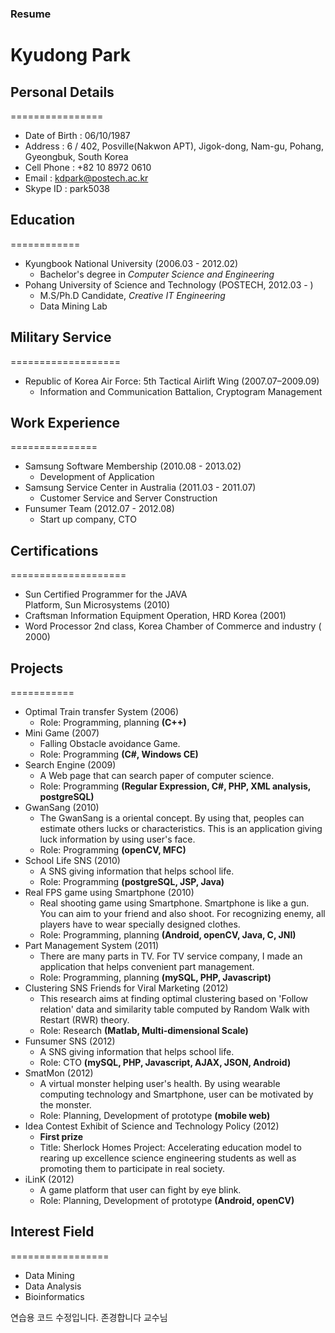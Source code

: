 ### Resume
# Kyudong Park

## Personal Details
================

- Date of Birth : 06/10/1987
- Address : 6 / 402, Posville(Nakwon APT), Jigok-dong, Nam-gu, Pohang, Gyeongbuk, South Korea
- Cell Phone : +82 10 8972 0610
- Email : kdpark@postech.ac.kr
- Skype ID : park5038

## Education
============

- Kyungbook National University (2006.03 - 2012.02)
  * Bachelor's degree in *Computer Science and Engineering*
- Pohang University of Science and Technology (POSTECH, 2012.03 - )
  * M.S/Ph.D Candidate, *Creative IT Engineering* 
  * Data Mining Lab

## Military Service
===================
- Republic of Korea Air Force: 5th Tactical Airlift Wing (2007.07–2009.09)
  * Information and Communication Battalion, Cryptogram Management

## Work Experience
===============

- Samsung Software Membership (2010.08 - 2013.02)
  * Development of Application
- Samsung Service Center in Australia (2011.03 - 2011.07)
  * Customer Service and Server Construction
- Funsumer Team (2012.07 - 2012.08)
  * Start up company, CTO

## Certifications
====================

- Sun Certified Programmer for the JAVA Platform, Sun Microsystems (2010)
- Craftsman Information Equipment Operation, HRD Korea (2001)
- Word Processor 2nd class, Korea Chamber of Commerce and industry (2000)

## Projects
===========

- Optimal Train transfer System (2006)
  * Role: Programming, planning **(C++)**
- Mini Game (2007)
  * Falling Obstacle avoidance Game.
  * Role: Programming **(C#, Windows CE)**
- Search Engine (2009)
  * A Web page that can search paper of computer science.
  * Role: Programming **(Regular Expression, C#, PHP, XML analysis, postgreSQL)**
- GwanSang (2010)
  * The GwanSang is a oriental concept. By using that, peoples can estimate others lucks or characteristics. This is an application giving luck information by using user's face.
  * Role: Programming **(openCV, MFC)**
- School Life SNS (2010)
  * A SNS giving information that helps school life.
  * Role: Programming **(postgreSQL, JSP, Java)**
- Real FPS game using Smartphone (2010)
  * Real shooting game using Smartphone. Smartphone is like a gun. You can aim to your friend and also shoot. For recognizing enemy, all players have to wear specially designed clothes.
  * Role: Programming, planning **(Android, openCV, Java, C, JNI)**
- Part Management System (2011)
  * There are many parts in TV. For TV service company, I made an application that helps convenient part management.
  * Role: Programming, planning **(mySQL, PHP, Javascript)**
- Clustering SNS Friends for Viral Marketing (2012)
  * This research aims at finding optimal clustering based on 'Follow relation' data and similarity table computed by Random Walk with Restart (RWR) theory.
  * Role: Research **(Matlab, Multi-dimensional Scale)**
- Funsumer SNS (2012)
  * A SNS giving information that helps school life.
  * Role: CTO **(mySQL, PHP, Javascript, AJAX, JSON, Android)**
- SmatMon (2012)
  * A virtual monster helping user's health. By using wearable computing technology and Smartphone, user can be motivated by the monster.
  * Role: Planning, Development of prototype **(mobile web)**
- Idea Contest Exhibit of Science and Technology Policy (2012)
  * **First prize**
  * Title: Sherlock Homes Project: Accelerating education model to rearing up excellence science engineering students as well as promoting them to participate in real society.
- iLinK (2012)
  * A game platform that user can fight by eye blink.
  * Role: Planning, Development of prototype **(Android, openCV)**


## Interest Field
=================

- Data Mining
- Data Analysis
- Bioinformatics

연습용 코드 수정입니다.
존경합니다 교수님